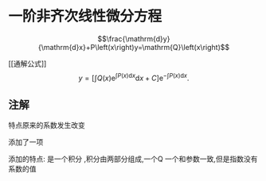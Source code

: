 # 一阶非齐次线性微分方程

$$\frac{\mathrm{d}y}{\mathrm{d}x}+P\left(x\right)y=\mathrm{Q}\left(x\right)$$

[[通解公式]]
$$\left.y=\left[\int Q\left(x\right.\right)\mathrm{e}^{\int P\left(x\right)\mathrm{d}x}\mathrm{d}x+C\right]\mathrm{e}^{-\int P\left(x\right)\mathrm{d}x}.$$

## 注解

特点原来的系数发生改变

添加了一项

添加的特点: 是一个积分 ,积分由两部分组成,一个Q 一个和参数一致,但是指数没有系数的值